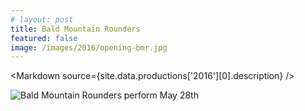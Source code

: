 ```yaml
---
# layout: post
title: Bald Mountain Rounders
featured: false
image: /images/2016/opening-bmr.jpg
---
```


<script lang="ts" context="module">
  import { preload as p } from "../data/preload"
  export const preload = p
</script>

<script lang="ts">
  export let site
  import Markdown from "../../components/Markdown.svelte"
</script>

<Markdown source={site.data.productions['2016'][0].description} />

![Bald Mountain Rounders perform May 28th](/images/2016/opening-bmr.jpg)
